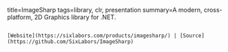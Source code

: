 title=ImageSharp
tags=library, clr, presentation
summary=A modern, cross-platform, 2D Graphics library for .NET.
~~~~~~

[Website](https://sixlabors.com/products/imagesharp/) | [Source](https://github.com/SixLabors/ImageSharp)